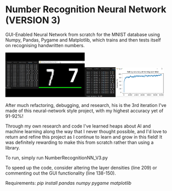 # Number Recognition Neural Network (VERSION 3)

GUI-Enabled Neural Network from scratch for the MNIST database using Numpy, Pandas, Pygame and Matplotlib, which trains and then tests itself on recognising handwritten numbers.

<img src="multimedia/samplegif.gif" width="49%" height="49%"/><img src="multimedia/sampleoutput.png" width="49%" height="49%"/>

After much refactoring, debugging, and research, his is the 3rd iteration I've made of this neural-network style project, with my highest accuracy yet of 91-92%!

Through my own research and code I've learned heaps about AI and machine learning along the way that I never thought possible, and I'd love to return and refine this project as I continue to learn and grow in this field! It was definitely rewarding to make this from scratch rather than using a library.

To run, simply run NumberRecognitionNN_V3.py

To speed up the code, consider altering the layer densities (line 209) or commenting out the GUI functionality (line 138-150).

Requirements:
*pip install pandas numpy pygame matplotlib*
